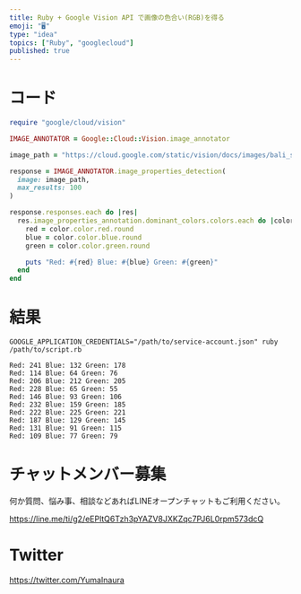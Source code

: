 ```yaml
---
title: Ruby + Google Vision API で画像の色合い(RGB)を得る
emoji: "🖥"
type: "idea"
topics: ["Ruby", "googlecloud"]
published: true
---
```


# コード

```rb
require "google/cloud/vision"

IMAGE_ANNOTATOR = Google::Cloud::Vision.image_annotator

image_path = "https://cloud.google.com/static/vision/docs/images/bali_small.jpeg?hl=ja"

response = IMAGE_ANNOTATOR.image_properties_detection(
  image: image_path,
  max_results: 100
)

response.responses.each do |res|
  res.image_properties_annotation.dominant_colors.colors.each do |color|
    red = color.color.red.round
    blue = color.color.blue.round
    green = color.color.green.round

    puts "Red: #{red} Blue: #{blue} Green: #{green}"
  end
end
```

# 結果

```
GOOGLE_APPLICATION_CREDENTIALS="/path/to/service-account.json" ruby /path/to/script.rb

Red: 241 Blue: 132 Green: 178
Red: 114 Blue: 64 Green: 76
Red: 206 Blue: 212 Green: 205
Red: 228 Blue: 65 Green: 55
Red: 146 Blue: 93 Green: 106
Red: 232 Blue: 159 Green: 185
Red: 222 Blue: 225 Green: 221
Red: 187 Blue: 129 Green: 145
Red: 131 Blue: 91 Green: 115
Red: 109 Blue: 77 Green: 79
```



# チャットメンバー募集


何か質問、悩み事、相談などあればLINEオープンチャットもご利用ください。

https://line.me/ti/g2/eEPltQ6Tzh3pYAZV8JXKZqc7PJ6L0rpm573dcQ


# Twitter

https://twitter.com/YumaInaura

